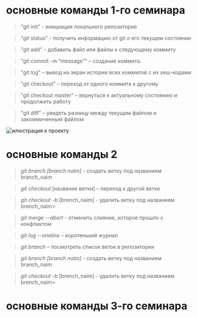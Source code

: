 # основные команды 1-го семинара
> "git init" - инициация локального репозитория

> "git status" - получить информацию от git о его текущем состоянии

> "git add" – добавить файл или файлы к следующему коммиту

> "git commit -m “message”" – создание коммита.

> "git log" – вывод на экран истории всех коммитов с их хеш-кодами

> "git checkout" – переход от одного коммита к другому

> "git checkout master" – вернуться к актуальному состоянию и продолжить работу

> "git diff" – увидеть разницу между текущим файлом и закоммиченным файлом

![илюстрация к проекту](https://gamalea.ru/wp-content/uploads/nauchnyj-vzglyad.jpg)

# основные команды 2

> *git branch [branch naim]* - создать ветку под названием branch_naim

>*git checkout* [название ветки] – переход к другой ветке

>*git checkout -b* [brench_naim] - удалить ветку под названием brench_naim>

> *git merge --abort* - отменить слияние, которое прошло с конфликтом

>*git log --oneline* – коротенький журнал

>*git branch* – посмотреть список веток в репозитории

>*git branch [branch naim]* - создать ветку под названием branch_naim

>*git checkout -b* [brench_naim] - удалить ветку под названием brench_naim>


# основные команды 3-го семинара

